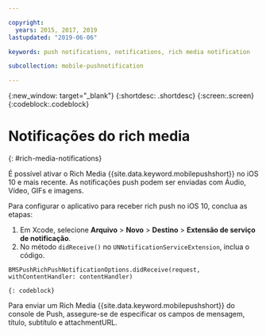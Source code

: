 ```yaml
---

copyright:
  years: 2015, 2017, 2019
lastupdated: "2019-06-06"

keywords: push notifications, notifications, rich media notification

subcollection: mobile-pushnotification

---
```


{:new_window: target="_blank"}
{:shortdesc: .shortdesc}
{:screen:.screen}
{:codeblock:.codeblock}

# Notificações do rich media
{: #rich-media-notifications}

É possível ativar o Rich Media {{site.data.keyword.mobilepushshort}} no iOS 10 e mais recente. As notificações push podem ser enviadas com Áudio, Vídeo, GIFs e imagens. 

Para configurar o aplicativo para receber rich push no iOS 10, conclua as etapas:  

1. Em Xcode, selecione **Arquivo** > **Novo** > **Destino** > **Extensão de serviço de notificação**.
2. No método `didReceive()` no `UNNotificationServiceExtension`, inclua o código.
```
BMSPushRichPushNotificationOptions.didReceive(request, withContentHandler: contentHandler)
```
	{: codeblock}	

Para enviar um Rich Media {{site.data.keyword.mobilepushshort}} do console de Push, assegure-se de especificar os campos de mensagem, título, subtítulo e attachmentURL.
